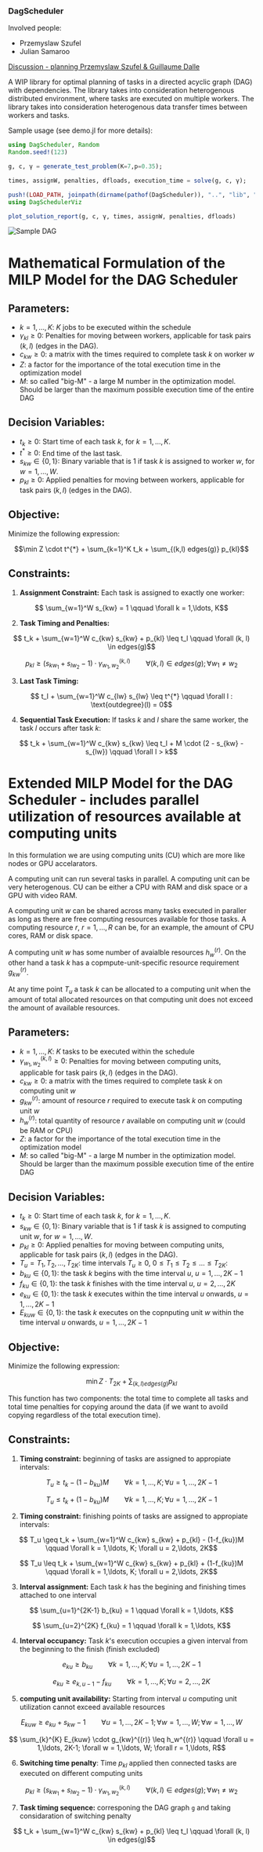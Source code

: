 ### DagScheduler

Involved people:
- Przemyslaw Szufel
- Julian Samaroo


[Discussion - planning Przemyslaw Szufel & Guillaume Dalle](notes.md)


A WIP library for optimal planning of tasks in a directed acyclic graph (DAG) with dependencies.
The library takes into consideration heterogenous distributed environment, where tasks are executed on multiple workers. The library takes into consideration heterogenous data transfer times between workers and tasks.

Sample usage (see demo.jl for more details):
```julia
using DagScheduler, Random
Random.seed!(123)

g, c, γ = generate_test_problem(K=7,p=0.35);

times, assignW, penalties, dfloads, execution_time = solve(g, c, γ);

push!(LOAD_PATH, joinpath(dirname(pathof(DagScheduler)), "..", "lib", "DagSchedulerViz"))
using DagSchedulerViz

plot_solution_report(g, c, γ, times, assignW, penalties, dfloads)
```
![Sample DAG](demoim.png)


# Mathematical Formulation of the MILP Model for the DAG Scheduler

## Parameters:

- $` k = 1,\ldots, K `$: $` K `$ jobs to be executed within the schedule 
- $` \gamma_{kl} \geq 0 `$: Penalties for moving between workers, applicable for task pairs $`(k, l)`$ (edges in the DAG).
- $` c_{kw} \geq 0 `$:  a matrix with the times required to complete task $` k `$ on worker $` w `$
- $` Z `$: a factor for the importance of the total execution time in the optimization model
- $` M `$: so called "big-M" - a large M number in the optimization model. Should be larger than the maximum possible execution time of the entire DAG
 
## Decision Variables:

- $` t_k \geq 0 `$: Start time of each task $k$, for $` k = 1,\ldots, K `$.
- $` t^{*} \geq 0 `$: End time of the last task.
- $` s_{kw} \in \{0,1\} `$: Binary variable that is 1 if task $` k `$ is assigned to worker $` w `$, for $` w = 1,\ldots, W `$.
- $` p_{kl} \geq 0 `$: Applied penalties for moving between workers, applicable for task pairs $`(k, l)`$ (edges in the DAG).
  
## Objective:

Minimize the following expression:
```math
\min Z \cdot t^{*} + \sum_{k=1}^K t_k + \sum_{(k,l) edges(g)} p_{kl}
```


## Constraints:

1. **Assignment Constraint:** Each task is assigned to exactly one worker:

```math
    \sum_{w=1}^W s_{kw} = 1 \qquad \forall k = 1,\ldots, K
```

2. **Task Timing and Penalties:**

```math
    t_k + \sum_{w=1}^W c_{kw} s_{kw} + p_{kl} \leq t_l \qquad \forall (k, l) \in edges(g)
```
```math
    p_{kl} \geq (s_{kw_1} + s_{lw_2} - 1) \cdot \gamma^{(k,l)}_{w_1,w_2} \qquad \forall (k, l) \in edges(g); \forall w_1 \neq w_2
```


3. **Last Task Timing:**

```math
    t_l + \sum_{w=1}^W c_{lw} s_{lw} \leq t^{*} \qquad \forall l : \text{outdegree}(l) = 0
```

4. **Sequential Task Execution:** If tasks $` k `$ and $` l `$ share the same worker, the task $` l`$ occurs after task $` k `$:

```math
    t_k + \sum_{w=1}^W c_{kw} s_{kw} \leq t_l + M \cdot (2 - s_{kw} - s_{lw}) \qquad \forall l > k
```





#  Extended MILP Model for the DAG Scheduler - includes parallel utilization of resources available at computing units

In this formulation we are using computing units (CU) which are more like nodes or GPU accelarators. 

A computing unit can run several tasks in parallel. A computing unit can be very heterogenous. CU can be either a CPU with RAM and disk space or a  GPU with video RAM.

A computing unit $` w `$  can be shared across many tasks executed in paraller as long as there are free computing resources available for those tasks.
A  computing resource $` r `$, $` r = 1,\ldots, R `$ can be, for an example, the amount of CPU cores, RAM or disk space.

A computing unit $` w `$ has some number of avaialble resources $` h_w^{(r)} `$. On the other hand a task $` k `$ has a copmpute-unit-specific resource requirement $` g_{kw}^{(r)} `$.

At any time point $` T_u `$ a task $` k `$ can be allocated to a computing unit when the amount of total allocated resources on that computing unit does not exceed the amount of available resources.

## Parameters:

- $` k = 1,\ldots, K `$: $` K `$ tasks to be executed within the schedule 
- $` \gamma^{(k,l)}_{w_1,w_2} \geq 0 `$: Penalties for moving between computing units, applicable for task pairs $`(k, l)`$ (edges in the DAG).
- $` c_{kw} \geq 0 `$:  a matrix with the times required to complete task $` k `$ on computing unit $` w `$
- $` g_{kw}^{(r)} `$: amount of resource  $` r `$ required to execute task $` k `$ on computing unit $` w `$
- $` h_w^{(r)} `$: total quantity of resource  $` r `$ available on computing unit $` w `$ (could be RAM or CPU)
- $` Z `$: a factor for the importance of the total execution time in the optimization model
- $` M `$: so called "big-M" - a large M number in the optimization model. Should be larger than the maximum possible execution time of the entire DAG
 
## Decision Variables:

- $` t_k \geq 0 `$: Start time of each task $k$, for $` k = 1,\ldots, K `$.
- $` s_{kw} \in \{0,1\} `$: Binary variable that is 1 if task $` k `$ is assigned to computing unit $` w `$, for $` w = 1,\ldots, W `$.
- $` p_{kl} \geq 0 `$: Applied penalties for moving between computing units, applicable for task pairs $`(k, l)`$ (edges in the DAG).
- $` T_u =  T_1, T_2,\ldots, T_{2K}  `$: time intervals $` T_u \geq 0 `$, $` 0 \leq T_1 \leq T_2 \leq\ldots\leq T_{2K}  `$:
- $` b_{ku} \in \{0,1\} `$: the task $` k `$ begins with the time interval $` u `$, $` u = 1,\ldots, 2K-1 `$
- $` f_{ku} \in \{0,1\} `$: the task $` k `$ finishes with the time interval $` u `$, $` u = 2,\ldots, 2K `$
- $` e_{ku} \in \{0,1\} `$: the task $` k `$ executes within the time interval $` u `$ onwards, $` u = 1,\ldots, 2K-1 `$
- $` E_{kuw} \in \{0,1\} `$: the task $` k `$ executes on the copnputing unit $` w `$ within the time interval $` u `$ onwards, $` u = 1,\ldots, 2K-1 `$

## Objective:

Minimize the following expression:
```math
\min Z \cdot T_{2K} + \sum_{(k,l) edges(g)} p_{kl}
```
This function has two components: the total time to complete all tasks and total time penalties for copying around the data (if we want to avoild copying regardless of the total execution time).


## Constraints:

1. **Timing constraint:** beginning of tasks are assigned to appropiate intervals:
```math
   T_u \geq t_k - (1-b_{ku})M \qquad \forall k = 1,\ldots, K; \forall u = 1,\ldots, 2K-1
```
```math
   T_u \leq t_k + (1-b_{ku})M \qquad \forall k = 1,\ldots, K; \forall u = 1,\ldots, 2K-1
```

2. **Timing constraint:** finishing points of tasks are assigned to appropiate intervals:
```math
   T_u \geq t_k + \sum_{w=1}^W c_{kw} s_{kw} + p_{kl} - (1-f_{ku})M \qquad \forall k = 1,\ldots, K; \forall u = 2,\ldots, 2K
```
```math
   T_u \leq t_k + \sum_{w=1}^W c_{kw} s_{kw} + p_{kl} + (1-f_{ku})M \qquad \forall k = 1,\ldots, K; \forall u = 2,\ldots, 2K
```

3. **Interval assignment:** Each task $` k `$ has the begining and finishing times attached to one interval
```math
   \sum_{u=1}^{2K-1} b_{ku} = 1 \qquad \forall k = 1,\ldots, K
```
```math
   \sum_{u=2}^{2K} f_{ku} = 1 \qquad \forall k = 1,\ldots, K
```

4. **Interval occupancy:** Task $` k `$'s execution occupies a given interval from the beginning to the finish (finish excluded)
   
```math
   e_{ku} \geq b_{ku} \qquad \forall k = 1,\ldots, K; \forall u = 1,\ldots, 2K-1
```
```math
   e_{ku} \geq e_{k,u-1} - f_{ku} \qquad \forall k = 1,\ldots, K; \forall u = 2,\ldots, 2K
```
5. **computing unit availability:** Starting from interval $` u `$ computing unit utilization cannot exceed available resources
```math
   E_{kuw} \geq  e_{ku} + s_{kw} - 1  \qquad \forall u = 1,\ldots, 2K-1; \forall w = 1,\ldots, W; \forall w = 1,\ldots, W
```

```math
   \sum_{k}^{K} E_{kuw} \cdot g_{kw}^{(r)}    \leq h_w^{(r)}  \qquad \forall u = 1,\ldots, 2K-1; \forall w = 1,\ldots, W; \forall r = 1,\ldots, R
```

6. **Switching time penalty**: Time $` p_{kl} `$ applied then connected tasks are executed on different computing units
```math
    p_{kl} \geq (s_{kw_1} + s_{lw_2} - 1) \cdot \gamma^{(k,l)}_{w_1,w_2} \qquad \forall (k, l) \in edges(g); \forall w_1 \neq w_2
```
 
 
7. **Task timing sequence:** corresponing the DAG graph `g` and taking considaration of switching penalty
```math
    t_k + \sum_{w=1}^W c_{kw} s_{kw} + p_{kl} \leq t_l \qquad \forall (k, l) \in edges(g)
```
